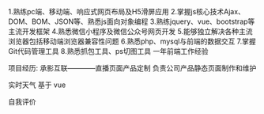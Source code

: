 1.熟练pc端、移动端、响应式网页布局及H5滑屏应用
2.掌握js核心技术Ajax、DOM、BOM、JSON等、熟悉js面向对象编程
3.熟练jquery、vue、bootstrap等主流开发框架
4.熟悉微信小程序及微信公众号网页开发
5.能够独立解决各种主流浏览器包括移动端浏览器兼容性问题
6.熟悉php、mysql与前端的数据交互
7.掌握Git代码管理工具
8.熟悉抓包工具、ps切图工具
一年前端工作经验

项目经历:
承影互联————直播页面产品定制
 负责公司产品静态页面制作和维护
 
实时天气
    基于 vue

自我评价

